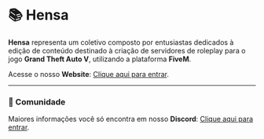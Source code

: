 # 📚 Hensa
**Hensa** representa um coletivo composto por entusiastas dedicados à edição de conteúdo destinado à criação de servidores de roleplay para o jogo **Grand Theft Auto V**, utilizando a plataforma **FiveM**.

Acesse o nosso **Website**: [Clique aqui para entrar](https://hensa.site/).

-------

### 💬 Comunidade
Maiores informações você só encontra em nosso **Discord**: [Clique aqui para entrar](https://discord.com/invite/E4BsFbXwRX).
